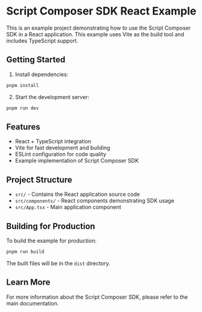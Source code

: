 # Script Composer SDK React Example

This is an example project demonstrating how to use the Script Composer SDK in a React application. This example uses Vite as the build tool and includes TypeScript support.

## Getting Started

1. Install dependencies:
```bash
pnpm install
```

2. Start the development server:
```bash
pnpm run dev
```

## Features

- React + TypeScript integration
- Vite for fast development and building
- ESLint configuration for code quality
- Example implementation of Script Composer SDK

## Project Structure

- `src/` - Contains the React application source code
- `src/components/` - React components demonstrating SDK usage
- `src/App.tsx` - Main application component

## Building for Production

To build the example for production:

```bash
pnpm run build
```

The built files will be in the `dist` directory.

## Learn More

For more information about the Script Composer SDK, please refer to the main documentation.
